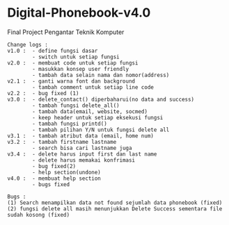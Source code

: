 # Digital-Phonebook-v4.0
Final Project Pengantar Teknik Komputer

	Change logs :
	v1.0 :	- define fungsi dasar
			- switch untuk setiap fungsi
	v2.0 :	- membuat code untuk setiap fungsi
			- masukkan konsep user friendly
			- tambah data selain nama dan nomor(address)
	v2.1 :  - ganti warna font dan background
			- tambah comment untuk setiap line code
	v2.2 : 	- bug fixed (1)
	v3.0 :	- delete_contact() diperbaharui(no data and success)
			- tambah fungsi delete_all()
			- tambah data(email, website, socmed)
			- keep header untuk setiap eksekusi fungsi
			- tambah fungsi printd()
			- tambah pilihan Y/N untuk fungsi delete all
	v3.1 :  - tambah atribut data (email, home num)
	v3.2 :  - tambah firstname lastname
			- search bisa cari lastname juga
	v3.4 :  - delete harus input first dan last name
			- delete harus memakai konfrimasi
			- bug fixed(2)
			- help section(undone)
	v4.0 : 	- membuat help section
			- bugs fixed
	
	Bugs :
	(1) Search menampilkan data not found sejumlah data phonebook (fixed)
	(2) fungsi delete all masih menunjukkan Delete Success sementara file sudah kosong (fixed)

